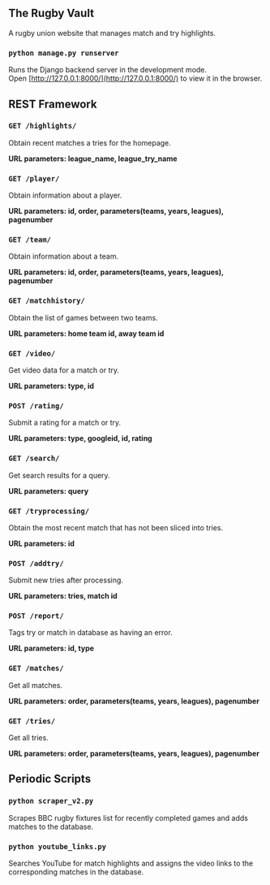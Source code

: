 
## The Rugby Vault

A rugby union website that manages match and try highlights.

### `python manage.py runserver`

Runs the Django backend server in the development mode.<br />
Open [http://127.0.0.1:8000/](http://127.0.0.1:8000/) to view it in the browser.

## REST Framework

### `GET /highlights/`

Obtain recent matches a tries for the homepage.

**URL parameters: league_name, league_try_name**

### `GET /player/`

Obtain information about a player.

**URL parameters: id, order, parameters(teams, years, leagues), pagenumber**

### `GET /team/`

Obtain information about a team.

**URL parameters: id, order, parameters(teams, years, leagues), pagenumber**

### `GET /matchhistory/`

Obtain the list of games between two teams.

**URL parameters: home team id, away team id**

### `GET /video/`

Get video data for a match or try.

**URL parameters: type, id**

### `POST /rating/`

Submit a rating for a match or try.

**URL parameters: type, googleid, id, rating**

### `GET /search/`

Get search results for a query.

**URL parameters: query**

### `GET /tryprocessing/`

Obtain the most recent match that has not been sliced into tries.

**URL parameters: id**

### `POST /addtry/`

Submit new tries after processing.

**URL parameters: tries, match id**

### `POST /report/`

Tags try or match in database as having an error.

**URL parameters: id, type**

### `GET /matches/`

Get all matches.

**URL parameters: order, parameters(teams, years, leagues), pagenumber**

### `GET /tries/`

Get all tries.

**URL parameters: order, parameters(teams, years, leagues), pagenumber**




## Periodic Scripts

### `python scraper_v2.py`


Scrapes BBC rugby fixtures list for recently completed games and adds matches to the database.


### `python youtube_links.py`

Searches YouTube for match highlights and assigns the video links to the corresponding matches in the database.

